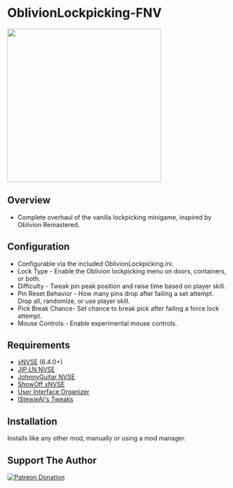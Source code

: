 # OblivionLockpicking-FNV
<p align="left">
    <img height="350px" src="https://staticdelivery.nexusmods.com/mods/130/images/92337/92337-1748019874-1531259770.png">
</p>

## Overview
 - Complete overhaul of the vanilla lockpicking minigame, inspired by Oblivion Remastered.

## Configuration
- Configurable via the included OblivionLockpicking.ini.
- Lock Type - Enable the Oblivion lockpicking menu on doors, containers, or both.
- Difficulty - Tweak pin peak position and raise time based on player skill.
- Pin Reset Behavior - How many pins drop after failing a set attempt. Drop all, randomize, or use player skill.
- Pick Break Chance- Set chance to break pick after failing a force lock attempt.
- Mouse Controls - Enable experimental mouse controls.

## Requirements
- [xNVSE](https://www.nexusmods.com/newvegas/mods/67883) (6.4.0+)
- [JIP LN NVSE](https://www.nexusmods.com/newvegas/mods/58277)
- [JohnnyGuitar NVSE](https://www.nexusmods.com/newvegas/mods/66927)
- [ShowOff xNVSE](https://www.nexusmods.com/newvegas/mods/72541)
- [User Interface Organizer](https://www.nexusmods.com/newvegas/mods/57174)
- [lStewieAl's Tweaks](https://www.nexusmods.com/newvegas/mods/66347)

## Installation
Installs like any other mod, manually or using a mod manager.

## Support The Author
[![Patreon Donation](https://i.imgur.com/TnQwVb6.png)](https://www.patreon.com/stentorious)